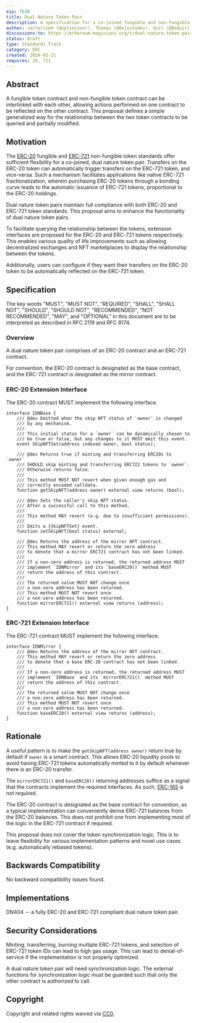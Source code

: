 ```yaml
---
eip: 7630
title: Dual Nature Token Pair
description: A specification for a co-joined fungible and non-fungible token pair
author: vectorized (@optimizoor), Thomas (@0xjustadev), Quit (@0xQuit), Michael Amadi (@AmadiMichaels), cygaar (@0xCygaar), Harrison (@PopPunkOnChain)
discussions-to: https://ethereum-magicians.org/t/dual-nature-token-pair/18796
status: Draft
type: Standards Track
category: ERC
created: 2024-02-21
requires: 20, 721
---
```


## Abstract

A fungible token contract and non-fungible token contract can be interlinked with each other, allowing actions performed on one contract to be reflected on the other contract. This proposal defines a simple generalized way for the relationship between the two token contracts to be queried and partially modified.

## Motivation

The [ERC-20](./eip-20.md) fungible and [ERC-721](./eip-721.md) non-fungible token standards offer sufficient flexibility for a co-joined, dual nature token pair. Transfers on the ERC-20 token can automatically trigger transfers on the ERC-721 token, and vice-versa. Such a mechanism facilitates applications like native ERC-721 fractionalization, wherein purchasing ERC-20 tokens through a bonding curve leads to the automatic issuance of ERC-721 tokens, proportional to the ERC-20 holdings.

Dual nature token pairs maintain full compliance with both ERC-20 and ERC-721 token standards. This proposal aims to enhance the functionality of dual nature token pairs.

To facilitate querying the relationship between the tokens, extension interfaces are proposed for the ERC-20 and ERC-721 tokens respectively. This enables various quality of life improvements such as allowing decentralized exchanges and NFT marketplaces to display the relationship between the tokens.

Additionally, users can configure if they want their transfers on the ERC-20 token to be automatically reflected on the ERC-721 token.

## Specification

The key words "MUST", "MUST NOT", "REQUIRED", "SHALL", "SHALL NOT", "SHOULD", "SHOULD NOT", "RECOMMENDED", "NOT RECOMMENDED", "MAY", and "OPTIONAL" in this document are to be interpreted as described in RFC 2119 and RFC 8174.

### Overview

A dual nature token pair comprises of an ERC-20 contract and an ERC-721 contract.

For convention, the ERC-20 contract is designated as the base contract, and the ERC-721 contract is designated as the mirror contract.

### ERC-20 Extension Interface

The ERC-20 contract MUST implement the following interface.

```solidity
interface IDNBase {
    /// @dev Emitted when the skip NFT status of `owner` is changed 
    /// by any mechanism.
    ///
    /// This initial status for a `owner` can be dynamically chosen to
    /// be true or false, but any changes to it MUST emit this event.
    event SkipNFTSet(address indexed owner, bool status);

    /// @dev Returns true if minting and transferring ERC20s to `owner`
    /// SHOULD skip minting and transferring ERC721 tokens to `owner`.
    /// Otherwise returns false.
    ///
    /// This method MUST NOT revert when given enough gas and 
    /// correctly encoded calldata.
    function getSkipNFT(address owner) external view returns (bool);

    /// @dev Sets the caller's skip NFT status.
    /// After a successful call to this method, 
    ///
    /// This method MAY revert (e.g. due to insufficient permissions).
    ///
    /// Emits a {SkipNFTSet} event.
    function setSkipNFT(bool status) external;

    /// @dev Returns the address of the mirror NFT contract.
    /// This method MAY revert or return the zero address
    /// to denote that a mirror ERC721 contract has not been linked.
    ///
    /// If a non-zero address is returned, the returned address MUST
    /// implement `IDNMirror` and its `baseERC20()` method MUST
    /// return the address of this contract.
    ///
    /// The returned value MUST NOT change once 
    /// a non-zero address has been returned.
    /// This method MUST NOT revert once 
    /// a non-zero address has been returned.
    function mirrorERC721() external view returns (address);
}
```

### ERC-721 Extension Interface

The ERC-721 contract MUST implement the following interface.

```solidity
interface IDNMirror {
    /// @dev Returns the address of the mirror NFT contract.
    /// This method MAY revert or return the zero address
    /// to denote that a base ERC-20 contract has not been linked.
    ///
    /// If a non-zero address is returned, the returned address MUST
    /// implement `IDNBase` and its `mirrorERC721()` method MUST
    /// return the address of this contract.
    ///
    /// The returned value MUST NOT change once
    /// a non-zero address has been returned.
    /// This method MUST NOT revert once 
    /// a non-zero address has been returned.
    function baseERC20() external view returns (address);
}
```
## Rationale

A useful pattern is to make the `getSkipNFT(address owner)` return true by default if `owner` is a smart contract. This allows ERC-20 liquidity pools to avoid having ERC-721 tokens automatically minted to it by default whenever there is an ERC-20 transfer.

The `mirrorERC721()` and `baseERC20()` returning addresses suffice as a signal that the contracts implement the required interfaces. As such, [ERC-165](./eip-165.md) is not required.

The ERC-20 contract is designated as the base contract for convention, as a typical implementation can conveniently derive ERC-721 balances from the ERC-20 balances. This does not prohibit one from implementing most of the logic in the ERC-721 contract if required.

This proposal does not cover the token synchronization logic. This is to leave flexibility for various implementation patterns and novel use cases (e.g. automatically rebased tokens).

## Backwards Compatibility

No backward compatibility issues found.

## Implementations

DN404 -- a fully ERC-20 and ERC-721 compliant dual nature token pair.

## Security Considerations

Minting, transferring, burning multiple ERC-721 tokens, and selection of ERC-721 token IDs can lead to high gas usage. This can lead to denial-of-service if the implementation is not properly optimized.

A dual nature token pair will need synchronization logic. The external functions for synchronization logic must be guarded such that only the other contract is authorized to call.

## Copyright

Copyright and related rights waived via [CC0](../LICENSE.md).
